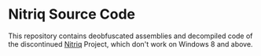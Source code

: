 # Nitriq Source Code

This repository contains deobfuscated assemblies and decompiled code of the discontinued [Nitriq](http://www.nitriq.com/) Project, which don't work on Windows 8 and above.

